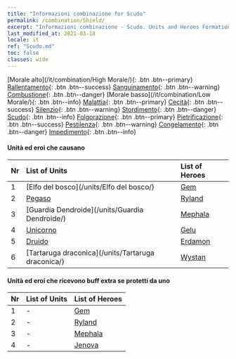 ```yaml
---
title: "Informazioni combinazione for Scudo"
permalink: /combination/Shield/
excerpt: "Informazioni combinazione - Scudo. Units and Heroes Formation."
last_modified_at: 2021-03-18
locale: it
ref: "Scudo.md"
toc: false
classes: wide
---
```


  [Morale alto](/it/combination/High Morale/){: .btn .btn--primary} [Rallentamento](/it/combination/Slow/){: .btn .btn--success} [Sanguinamento](/it/combination/Bleeding/){: .btn .btn--warning} [Combustione](/it/combination/Burning/){: .btn .btn--danger} [Morale basso](/it/combination/Low Morale/){: .btn .btn--info} [Malattia](/it/combination/Disease/){: .btn .btn--primary} [Cecità](/it/combination/Blind/){: .btn .btn--success} [Silenzio](/it/combination/Silence/){: .btn .btn--warning} [Stordimento](/it/combination/Stun/){: .btn .btn--danger} [Scudo](/it/combination/Shield/){: .btn .btn--info} [Folgorazione](/it/combination/Static/){: .btn .btn--primary} [Pietrificazione](/it/combination/Petrify/){: .btn .btn--success} [Pestilenza](/it/combination/Plague/){: .btn .btn--warning} [Congelamento](/it/combination/Freeze/){: .btn .btn--danger} [Impedimento](/it/combination/Deterrence/){: .btn .btn--info} 


#### Unità ed eroi che causano <Scudo>

  | Nr |  List of Units  | List of Heroes | 
  |:---|:----------------|:---------------| 
  | 1 | [Elfo del bosco](/units/Elfo del bosco/) | [Gem](/heroes/Gem/) |
  | 2 | [Pegaso](/units/Pegaso/) | [Ryland](/heroes/Ryland/) |
  | 3 | [Guardia Dendroide](/units/Guardia Dendroide/) | [Mephala](/heroes/Mephala/) |
  | 4 | [Unicorno](/units/Unicorno/) | [Gelu](/heroes/Gelu/) |
  | 5 | [Druido](/units/Druido/) | [Erdamon](/heroes/Erdamon/) |
  | 6 | [Tartaruga draconica](/units/Tartaruga draconica/) | [Wystan](/heroes/Wystan/) |


#### Unità ed eroi che ricevono buff extra se protetti da uno <Scudo>

  | Nr |  List of Units  | List of Heroes | 
  |:---|:----------------|:---------------| 
  | 1 | - | [Gem](/heroes/Gem/) |
  | 2 | - | [Ryland](/heroes/Ryland/) |
  | 3 | - | [Mephala](/heroes/Mephala/) |
  | 4 | - | [Jenova](/heroes/Jenova/) |
